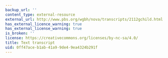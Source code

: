 ```yaml
---
backup_url: ''
content_type: external-resource
external_url: http://www.pbs.org/wgbh/nova/transcripts/2112gchild.html
has_external_licence_warning: true
has_external_license_warning: true
is_broken: ''
license: https://creativecommons.org/licenses/by-nc-sa/4.0/
title: Text transcript
uid: 0ff47ace-b1ab-41a9-9de4-9ea4324b291f
---
```

